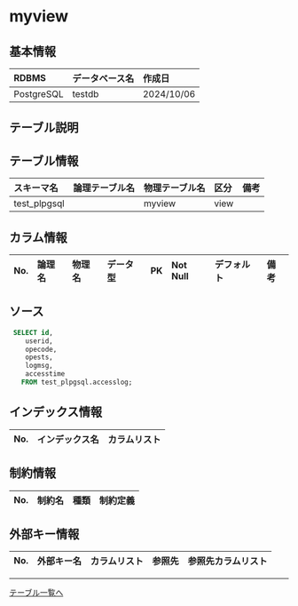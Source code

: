 # myview

## 基本情報

| RDBMS | データベース名| 作成日 |
|:---|:---|:---|
|PostgreSQL|testdb|2024/10/06|

## テーブル説明

## テーブル情報

| スキーマ名 | 論理テーブル名 | 物理テーブル名 | 区分 | 備考 |
|:---|:---|:---|:---|:---|
|test_plpgsql||myview|view| |

## カラム情報

| No. | 論理名 | 物理名 | データ型 | PK | Not Null | デフォルト | 備考 |
|:---|:---|:---|:---|:---|:---|:---|:---|

## ソース

```sql
 SELECT id,
    userid,
    opecode,
    opests,
    logmsg,
    accesstime
   FROM test_plpgsql.accesslog;
```

## インデックス情報

| No. | インデックス名 | カラムリスト |
|:---|:---|:---|

## 制約情報

| No. | 制約名 | 種類 | 制約定義 |
|:---|:---|:---|:---|

## 外部キー情報

| No. | 外部キー名 | カラムリスト | 参照先 | 参照先カラムリスト |
|:---|:---|:---|:---|:---|

___
[テーブル一覧へ](../../../tableList_testdb.md)  
